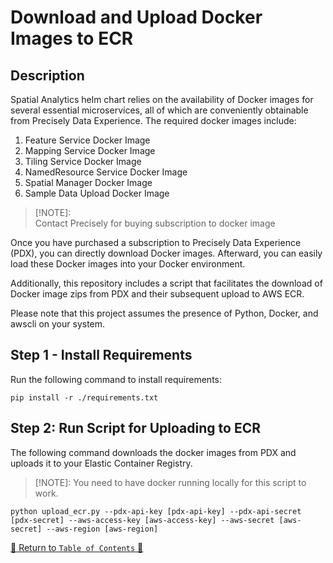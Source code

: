 # Download and Upload Docker Images to ECR

## Description

Spatial Analytics helm chart relies on the availability of Docker images for several essential microservices, all of
which are conveniently obtainable from Precisely Data Experience. The required docker images include:
1. Feature Service Docker Image
2. Mapping Service Docker Image
3. Tiling Service Docker Image
4. NamedResource Service Docker Image
5. Spatial Manager Docker Image 
6. Sample Data Upload Docker Image 

> [!NOTE]:  
> Contact Precisely for buying subscription to docker image
>

Once you have purchased a subscription to Precisely Data Experience (PDX), you can directly download Docker images.
Afterward, you can easily load these Docker images into your Docker environment.

Additionally, this repository includes a script that facilitates the download of Docker image zips from PDX and their
subsequent upload to AWS ECR.

Please note that this project assumes the presence of Python, Docker, and awscli on your system.

## Step 1 - Install Requirements

Run the following command to install requirements:

```console
pip install -r ./requirements.txt
```

## Step 2: Run Script for Uploading to ECR

The following command downloads the docker images from PDX and uploads it to your Elastic Container Registry.

> [!NOTE]:
> You need to have docker running locally for this script to work.
>

```console
python upload_ecr.py --pdx-api-key [pdx-api-key] --pdx-api-secret [pdx-secret] --aws-access-key [aws-access-key] --aws-secret [aws-secret] --aws-region [aws-region]
```
[🔗 Return to `Table of Contents` 🔗](../../README.md#components)